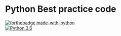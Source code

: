 # Python Best practice code

[![forthebadge made-with-python](http://ForTheBadge.com/images/badges/made-with-python.svg)](https://www.python.org/)                 
[![Python 3.6](https://img.shields.io/badge/python-3.6-blue.svg)](https://www.python.org/downloads/release/python-360/)   

